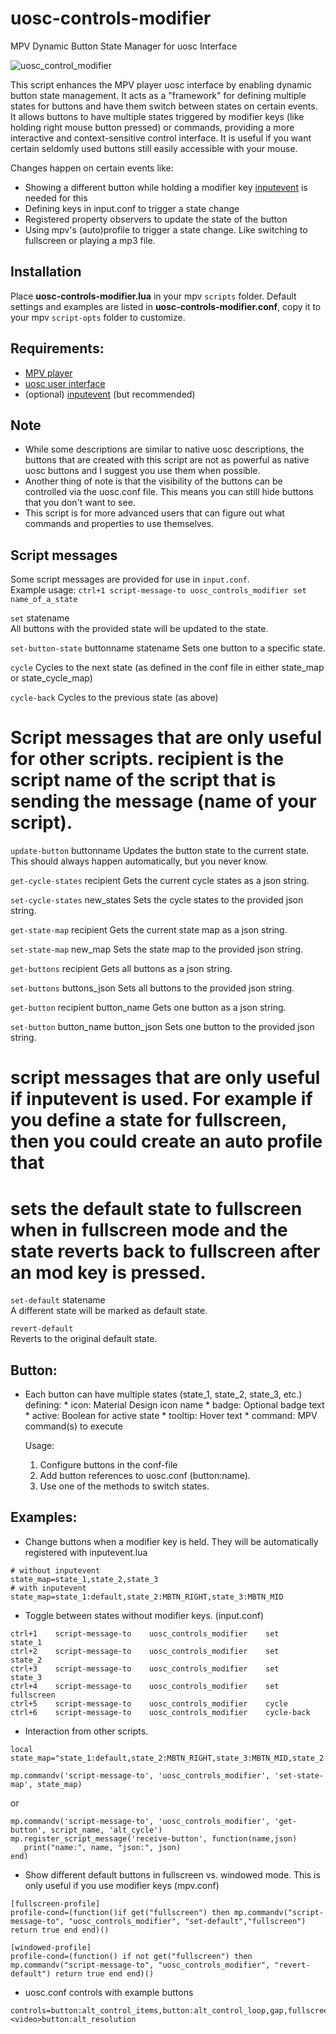 # uosc-controls-modifier
   MPV Dynamic Button State Manager for uosc Interface

   ![uosc_control_modifier](https://github.com/user-attachments/assets/66d40b9c-b7c6-4147-b69f-2518597c33a8)


   This script enhances the MPV player uosc interface by enabling dynamic button state management. 
   It acts as a "framework" for defining multiple states for buttons and have them switch between states on certain events.
   It allows buttons to have multiple states triggered by modifier keys (like holding right mouse button pressed) or commands, 
   providing a more interactive and context-sensitive control interface. It is useful if you want certain seldomly used buttons
   still easily accessible with your mouse.
   
   Changes happen on certain events like:
   - Showing a different button while holding a modifier key [inputevent](https://github.com/natural-harmonia-gropius/input-event) is needed for this
   - Defining keys in input.conf to trigger a state change
   - Registered property observers to update the state of the button
   - Using mpv's (auto)profile to trigger a state change. Like switching to fullscreen or playing a mp3 file.
  
## Installation
Place **uosc-controls-modifier.lua** in your mpv `scripts` folder.
Default settings and examples are listed in **uosc-controls-modifier.conf**, copy it to your mpv `script-opts` folder to customize.

## Requirements:
  - [MPV player](https://mpv.io/)
  - [uosc user interface](https://github.com/tomasklaen/uosc)
  - (optional) [inputevent](https://github.com/natural-harmonia-gropius/input-event) (but recommended)

## Note
  - While some descriptions are similar to native uosc descriptions, the buttons that are created with this script are not as powerful as native uosc buttons and I suggest you use them when possible. 
  - Another thing of note is that the visibility of the buttons can be controlled via the uosc.conf file. This means you can still hide buttons that you don't want to see.
  - This script is for more advanced users that can figure out what commands and properties to use themselves.

## Script messages
Some script messages are provided for use in `input.conf`.  
Example usage: `ctrl+1 script-message-to uosc_controls_modifier set name_of_a_state`

`set` statename  
All buttons with the provided state will be updated to the state.

`set-button-state` buttonname statename
Sets one button to a specific state. 

`cycle`
Cycles to the next state (as defined in the conf file in either state_map or state_cycle_map)

`cycle-back`
Cycles to the previous state (as above)


# Script messages that are only useful for other scripts. recipient is the script name of the script that is sending the message (name of your script).
`update-button` buttonname
Updates the button state to the current state. This should always happen automatically, but you never know.

`get-cycle-states` recipient
Gets the current cycle states as a json string.

`set-cycle-states` new_states
Sets the cycle states to the provided json string.

`get-state-map` recipient
Gets the current state map as a json string.

`set-state-map` new_map
Sets the state map to the provided json string.

`get-buttons` recipient
Gets all buttons as a json string.

`set-buttons` buttons_json
Sets all buttons to the provided json string.

`get-button` recipient button_name
Gets one button as a json string.

`set-button` button_name button_json
Sets one button to the provided json string.


# script messages that are only useful if inputevent is used. For example if you define a state for fullscreen, then you could create an auto profile that
# sets the default state to fullscreen when in fullscreen mode and the state reverts back to fullscreen after an mod key is pressed.
`set-default` statename  
A different state will be marked as default state.

`revert-default`  
Reverts to the original default state.

## Button:
- Each button can have multiple states (state_1, state_2, state_3, etc.) defining:
      * icon: Material Design icon name
      * badge: Optional badge text
      * active: Boolean for active state
      * tooltip: Hover text
      * command: MPV command(s) to execute


   Usage:
   1. Configure buttons in the conf-file
   2. Add button references to uosc.conf  (button:name).
   3. Use one of the methods to switch states.

##  Examples:
   - Change buttons when a modifier key is held. They will be automatically registered with inputevent.lua
   ``` 
   # without inputevent
   state_map=state_1,state_2,state_3
   # with inputevent
   state_map=state_1:default,state_2:MBTN_RIGHT,state_3:MBTN_MID
   ```
   - Toggle between states without modifier keys. (input.conf)
   ```
   ctrl+1    script-message-to    uosc_controls_modifier    set    state_1
   ctrl+2    script-message-to    uosc_controls_modifier    set    state_2
   ctrl+3    script-message-to    uosc_controls_modifier    set    state_3
   ctrl+4    script-message-to    uosc_controls_modifier    set    fullscreen
   ctrl+5    script-message-to    uosc_controls_modifier    cycle
   ctrl+6    script-message-to    uosc_controls_modifier    cycle-back
   ```
   - Interaction from other scripts.
   ```
   local state_map="state_1:default,state_2:MBTN_RIGHT,state_3:MBTN_MID,state_2:x"

   mp.commandv('script-message-to', 'uosc_controls_modifier', 'set-state-map', state_map)
   ```
   or
   ```
   mp.commandv('script-message-to', 'uosc_controls_modifier', 'get-button', script_name, 'alt_cycle')
   mp.register_script_message('receive-button', function(name,json)
      print("name:", name, "json:", json)
   end)
   ```
   - Show different default buttons in fullscreen vs. windowed mode. This is only useful if you use modifier keys (mpv.conf)
   ```
   [fullscreen-profile]
   profile-cond=(function()if get("fullscreen") then mp.commandv("script-message-to", "uosc_controls_modifier", "set-default","fullscreen") return true end end)()

   [windowed-profile]
   profile-cond=(function() if not get("fullscreen") then mp.commandv("script-message-to", "uosc_controls_modifier", "revert-default") return true end end)()
   ```
   - uosc.conf controls with example buttons
   ```
   controls=button:alt_control_items,button:alt_control_loop,gap,fullscreen,gap,button:alt_format,gap,<video>button:alt_resolution
   ```
